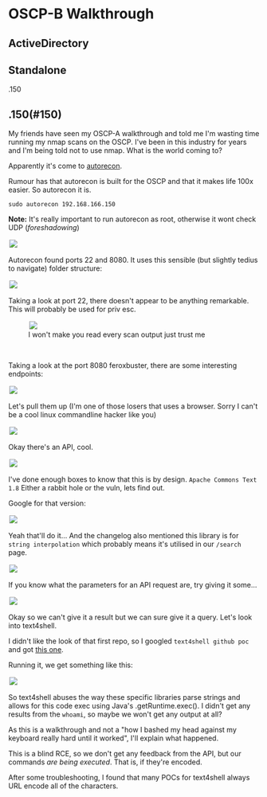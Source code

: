 # OSCP-B Walkthrough

## ActiveDirectory

## Standalone

<a id="#150">.150</a>

## .150(#150)

<div id=150></div>

My friends have seen my OSCP-A walkthrough and told me I'm wasting time running my nmap scans on the OSCP. I've been in this industry for years and I'm being told not to use nmap. What is the world coming to?

Apparently it's come to <a href="https://github.com/Tib3rius/AutoRecon">autorecon</a>.

Rumour has that autorecon is built for the OSCP and that it makes life 100x easier. So autorecon it is.

```sudo autorecon 192.168.166.150```

<b>Note:</b> It's really important to run autorecon as root, otherwise it wont check UDP (<i>foreshadowing</i>)

<img src="images/autorecon.png" style="border: 2px solid white"><br>

Autorecon found ports 22 and 8080. It uses this sensible (but slightly tedius to navigate) folder structure:

<img src="images/autoreconresults.png" style="border: 2px solid white"><br>

Taking a look at port 22, there doesn't appear to be anything remarkable. This will probably be used for priv esc.

<figure>
  <img src="images/150-22.png" style="border: 2px solid white"><br>
  <figcaption>I won't make you read every scan output just trust me</figcaption>
</figure><br>

Taking a look at the port 8080 feroxbuster, there are some interesting endpoints:

<img src="images/150-8080-ferox.png" style="border: 2px solid white"><br>

Let's pull them up (I'm one of those losers that uses a browser. Sorry I can't be a cool linux commandline hacker like you)

<img src="images/150-8080-default.png" style="border: 2px solid white"><br>

Okay there's an API, cool.

<img src="images/150-8080-changelog.png" style="border: 2px solid white"><br>

I've done enough boxes to know that this is by design. `Apache Commons Text 1.8`  Either a rabbit hole or the vuln, lets find out.

Google for that version:

<img src="images/150-8080-google.png" style="border: 2px solid white"><br>

Yeah that'll do it... And the changelog also mentioned this library is for `string interpolation` which probably means it's utilised in our `/search` page.

<img src="images/150-8080-search.png" style="border: 2px solid white"><br>

If you know what the parameters for an API request are, try giving it some...

<img src="images/150-8080-search-1.png" style="border: 2px solid white"><br>

Okay so we can't give it a result but we can sure give it a query. Let's look into text4shell.

I didn't like the look of that first repo, so I googled `text4shell github poc` and got <a href="https://github.com/808ale/CVE-2022-42889-Text4Shell-POC">this one</a>.

Running it, we get something like this:

<img src="images/text4shell1.png" style="border: 2px solid white"><br>

So text4shell abuses the way these specific libraries parse strings and allows for this code exec using Java's .getRuntime.exec(). I didn't get any results from the `whoami`, so maybe we won't get any output at all?

As this is a walkthrough and not a "how I bashed my head against my keyboard really hard until it worked", I'll explain what happened.

This is a blind RCE, so we don't get any feedback from the API, but our commands <i>are being executed</i>. That is, if they're encoded. 

After some troubleshooting, I found that many POCs for text4shell always URL encode all of the characters.